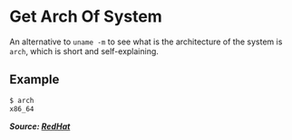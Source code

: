 # Get Arch Of System

An alternative to `uname -m` to see what is the architecture of the system is `arch`, which is short and self-explaining.

## Example

```bash
$ arch
x86_64
```

**_Source: [RedHat](https://www.redhat.com/sysadmin/5-linux-commands)_**
